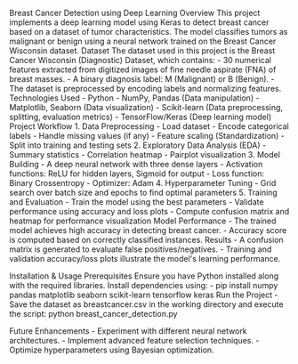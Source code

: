 Breast Cancer Detection using Deep Learning
Overview
This project implements a deep learning model using Keras to detect breast cancer based on a dataset of tumor characteristics. The model classifies tumors as malignant or benign using a neural network trained on the Breast Cancer Wisconsin dataset.
Dataset
The dataset used in this project is the Breast Cancer Wisconsin (Diagnostic) Dataset, which contains:
    -	30 numerical features extracted from digitized images of fine needle aspirate (FNA) 
    of breast masses.
    -	A binary diagnosis label: M (Malignant) or B (Benign).
    -	The dataset is preprocessed by encoding labels and normalizing features.
Technologies Used
    -	Python
    -	NumPy, Pandas (Data manipulation)
    -	Matplotlib, Seaborn (Data visualization)
    -	Scikit-learn (Data preprocessing, splitting, evaluation metrics)
    -	TensorFlow/Keras (Deep learning model)
Project Workflow
    1.	Data Preprocessing
        -	Load dataset
        -	Encode categorical labels
        -	Handle missing values (if any)
        -	Feature scaling (Standardization)
        -	Split into training and testing sets
    2.	Exploratory Data Analysis (EDA)
        -	Summary statistics
        -	Correlation heatmap
        -	Pairplot visualization
    3.	Model Building
        -	A deep neural network with three dense layers
        -	Activation functions: ReLU for hidden layers, Sigmoid for output
        -	Loss function: Binary Crossentropy
        -	Optimizer: Adam
    4.	Hyperparameter Tuning
        -	Grid search over batch size and epochs to find optimal parameters
    5.	Training and Evaluation
        -	Train the model using the best parameters
        -	Validate performance using accuracy and loss plots
        -	Compute confusion matrix and heatmap for performance visualization
Model Performance
    -	The trained model achieves high accuracy in detecting breast cancer.
    -	Accuracy score is computed based on correctly classified instances.
Results
    -	A confusion matrix is generated to evaluate false positives/negatives.
    -	Training and validation accuracy/loss plots illustrate the model's learning performance.

Installation & Usage
Prerequisites
Ensure you have Python installed along with the required libraries. Install dependencies using:
    - pip install numpy pandas matplotlib seaborn scikit-learn tensorflow keras
Run the Project
    - Save the dataset as breastcancer.csv in the working directory and execute the script: python breast_cancer_detection.py


Future Enhancements
    -	Experiment with different neural network architectures.
    -	Implement advanced feature selection techniques.
    -	Optimize hyperparameters using Bayesian optimization.


